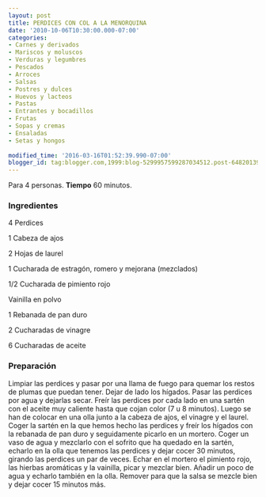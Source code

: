 ```yaml
---
layout: post
title: PERDICES CON COL A LA MENORQUINA
date: '2010-10-06T10:30:00.000-07:00'
categories:
- Carnes y derivados
- Mariscos y moluscos
- Verduras y legumbres
- Pescados
- Arroces
- Salsas
- Postres y dulces
- Huevos y lacteos
- Pastas
- Entrantes y bocadillos
- Frutas
- Sopas y cremas
- Ensaladas
- Setas y hongos
 
modified_time: '2016-03-16T01:52:39.990-07:00'
blogger_id: tag:blogger.com,1999:blog-5299957599287034512.post-6482013980708870989
---
```


Para 4 personas.
<b>Tiempo</b> 60 minutos.

<h3>Ingredientes</h3>

4 Perdices

1 Cabeza de ajos

2 Hojas de laurel

1 Cucharada de estragón, romero y mejorana (mezclados)

1/2 Cucharada de pimiento rojo

Vainilla en polvo

1 Rebanada de pan duro

2 Cucharadas de vinagre

6 Cucharadas de aceite

<h3>Preparación</h3>

Limpiar las perdices y pasar por una llama de fuego para quemar los restos de plumas que puedan tener. Dejar de lado los hígados. Pasar las perdices por agua y dejarlas secar. Freír las perdices por cada lado en una sartén con el aceite muy caliente hasta que cojan color (7 u 8 minutos). Luego se han de colocar en una olla junto a la cabeza de ajos, el vinagre y el laurel. Coger la sartén en la que hemos hecho las perdices y freír los hígados con la rebanada de pan duro y seguidamente picarlo en un mortero. Coger un vaso de agua y mezclarlo con el sofrito que ha quedado en la sartén, echarlo en la olla que tenemos las perdices y dejar cocer 30 minutos, girando las perdices un par de veces. Echar en el mortero el pimiento rojo, las hierbas aromáticas y la vainilla, picar y mezclar bien. Añadir un poco de agua y echarlo también en la olla. Remover para que la salsa se mezcle bien y dejar cocer 15 minutos más.

